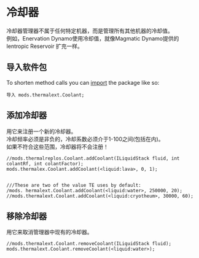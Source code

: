 # 冷却器

冷却器管理器不属于任何特定机器，而是管理所有其他机器的冷却值。  
例如，Enervation Dynamo使用冷却值，就像Magmatic Dynamo提供的 Ientropic Reservoir 扩充一样。

## 导入软件包

To shorten method calls you can [import](/AdvancedFunctions/Import/) the package like so:

```zenscript
导入 mods.thermalext.Coolant;
```

## 添加冷却器

用它来注册一个新的冷却器。  
冷却频率必须是非负的，冷却系数必须介于1-100之间(包括在内)。  
如果不符合这些范围，冷却器将不会注册！

```zenscript
//mods.thermalreplos.Coolant.addCoolant(ILiquidStack fluid, int colantRf, int colantFactor);
mods.thermalex.Coolant.addCoolant(<liquid:lava>, 0, 1);


///These are two of the value TE uses by default:
/mods. hermalext.Coolant.addCoolant(<liquid:water>, 250000, 20);
//mods.thermalext.Coolant.addCoolant(<liquid:cryotheum>, 30000, 60);
```

## 移除冷却器

用它来取消管理器中现有的冷却器。

```zenscript
//mods.thermalext.Coolant.removeCoolant(ILiquidStack fluid);
mods.thermalext.Coolant.removeCoolant(<liquid:water>);
```